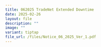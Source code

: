 ```yaml
---
title: 062025 TradeNet Extended Downtime
date: 2025-02-26
layout: file
description: ""
image: ""
variant: tiptap
file_url: /files/Notice_06_2025_Ver_1.pdf
---
```

